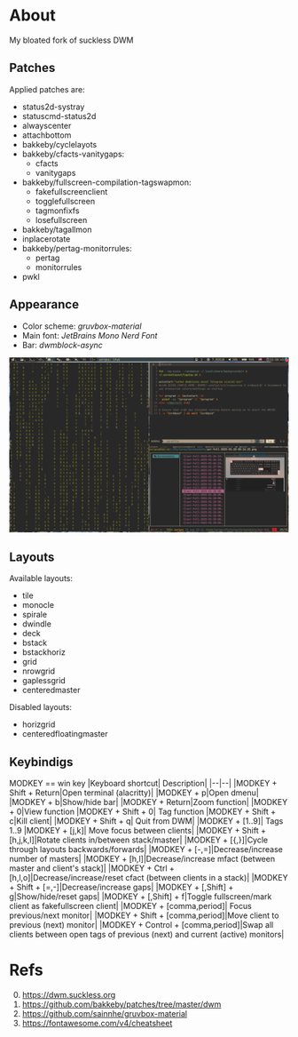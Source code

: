 # About
My bloated fork of suckless DWM
## Patches
Applied patches are:
- status2d-systray
- statuscmd-status2d
- alwayscenter
- attachbottom
- bakkeby/cyclelayots
- bakkeby/cfacts-vanitygaps:
	- cfacts
	- vanitygaps
- bakkeby/fullscreen-compilation-tagswapmon:
	- fakefullscreenclient
	- togglefullscreen
	- tagmonfixfs
	- losefullscreen
- bakkeby/tagallmon
- inplacerotate
- bakkeby/pertag-monitorrules:
	- pertag
	- monitorrules
- pwkl
## Appearance
* Color scheme: *gruvbox-material*
* Main font: *JetBrains Mono Nerd Font*
* Bar: *dwmblock-async*

![alt text](https://github.com/NetBeholder/bloated-suckless-stack-dwm/blob/main/screenshot.png)
## Layouts
Available layouts:
* tile
* monocle
* spirale
* dwindle
* deck
* bstack
* bstackhoriz
* grid
* nrowgrid
* gaplessgrid
* centeredmaster

Disabled layouts:
* horizgrid
* centeredfloatingmaster

## Keybindigs
MODKEY == win key
|Keyboard shortcut| Description|
|--|--|
|MODKEY + Shift + Return|Open terminal (alacritty)|
|MODKEY + p|Open dmenu|
|MODKEY + b|Show/hide bar|
|MODKEY + Return|Zoom function|
|MODKEY + 0|View function
|MODKEY + Shift + 0| Tag function
|MODKEY + Shift + c|Kill client|
|MODKEY + Shift + q| Quit from DWM|
|MODKEY + [1..9]| Tags 1..9
|MODKEY + [j,k]| Move focus between clients|
|MODKEY + Shift + [h,j,k,l]|Rotate clients in/between stack/master|
|MODKEY + [{,}]|Cycle through layouts backwards/forwards|
|MODKEY + [-,=]|Decrease/increase number of masters|
|MODKEY + [h,l]|Decrease/increase mfact (between master and client's stack]|
|MODKEY + Ctrl + [h,l,o]|Decrease/increase/reset cfact (between clients in a stack)|
|MODKEY + Shift + [=,-]|Decrease/increase gaps|
|MODKEY + [,Shift] + g|Show/hide/reset gaps|
|MODKEY + [,Shift] + f|Toggle fullscreen/mark client as fakefullscreen client|
|MODKEY + [comma,period]| Focus previous/next monitor|
|MODKEY + Shift + [comma,period]|Move client to previous (next) monitor|
|MODKEY + Control + [comma,period]|Swap all clients between open tags of previous (next) and current (active) monitors|
# Refs
0. https://dwm.suckless.org
1. https://github.com/bakkeby/patches/tree/master/dwm
3. https://github.com/sainnhe/gruvbox-material
4. https://fontawesome.com/v4/cheatsheet

